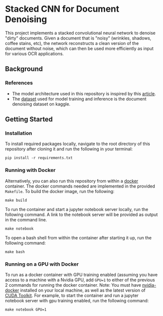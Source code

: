 # Stacked CNN for Document Denoising

This project implements a stacked convolutional neural network to denoise "dirty" documents. Given a document that is "noisy" (wrinkles, shadows, coffee stains, etc), the network reconstructs a clean version of the document without noise, which can then be used more efficiently as input for various OCR applications. 

## Background

### References
* The model architecture used in this repository is inspired by this [article](https://medium.com/illuin/cleaning-up-dirty-scanned-documents-with-deep-learning-2e8e6de6cfa6). 
* The [dataset](https://www.kaggle.com/c/denoising-dirty-documents/overview) used for model training and inference is the document denoising dataset on kaggle.

## Getting Started

### Installation
To install required packages locally, navigate to the root directory of this repository after cloning it and run the following in your terminal:
```
pip install -r requirements.txt
```

### Running with Docker
Alternatively, you can also run this repository from within a [docker](https://www.docker.com/) container. The docker commands needed are implemented in the provided `Makefile`. To build the docker image, run the following:
```
make build
```
To run the container and start a jupyter notebook server locally, run the following command. A link to the notebook server will be provided as output in the command line.

```
make notebook
```

To open a bash shell from within the container after starting it up, run the following command:
```
make bash
```

### Running on a GPU with Docker
To run as a docker container with GPU training enabled (assuming you have access to a machine with a Nvidia GPU, add `GPU=1` to either of the previous 2 commands for running the docker container. Note: You must have [nvidia-docker](https://github.com/NVIDIA/nvidia-docker) installed on your local machine, as well as the latest version of [CUDA Toolkit](https://developer.nvidia.com/cuda-downloads). For example, to start the container and run a jupyter notebook server with gpu training enabled, run the following command:
```
make notebook GPU=1
```